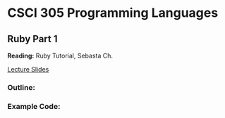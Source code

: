 # CSCI 305 Programming Languages

## Ruby Part 1

**Reading:** Ruby Tutorial, Sebasta Ch.

[Lecture Slides](slides/Lecture.pdf)

### Outline:

### Example Code:

